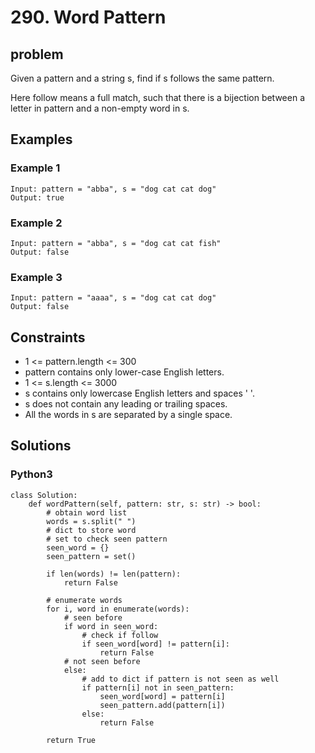 # 290. Word Pattern

## problem

Given a pattern and a string s, find if s follows the same pattern.

Here follow means a full match, such that there is a bijection between a letter in pattern and a non-empty word in s.

## Examples

### Example 1

```
Input: pattern = "abba", s = "dog cat cat dog"
Output: true
```

### Example 2

```
Input: pattern = "abba", s = "dog cat cat fish"
Output: false
```

### Example 3

```
Input: pattern = "aaaa", s = "dog cat cat dog"
Output: false
```

## Constraints

* 1 <= pattern.length <= 300
* pattern contains only lower-case English letters.
* 1 <= s.length <= 3000
* s contains only lowercase English letters and spaces ' '.
* s does not contain any leading or trailing spaces.
* All the words in s are separated by a single space.

## Solutions

### Python3

```
class Solution:
    def wordPattern(self, pattern: str, s: str) -> bool:
        # obtain word list
        words = s.split(" ")
        # dict to store word
        # set to check seen pattern
        seen_word = {}
        seen_pattern = set()

        if len(words) != len(pattern):
            return False 

        # enumerate words
        for i, word in enumerate(words):
            # seen before
            if word in seen_word:
                # check if follow
                if seen_word[word] != pattern[i]:
                    return False
            # not seen before
            else:
                # add to dict if pattern is not seen as well
                if pattern[i] not in seen_pattern:
                    seen_word[word] = pattern[i]
                    seen_pattern.add(pattern[i])
                else:
                    return False
        
        return True
```
